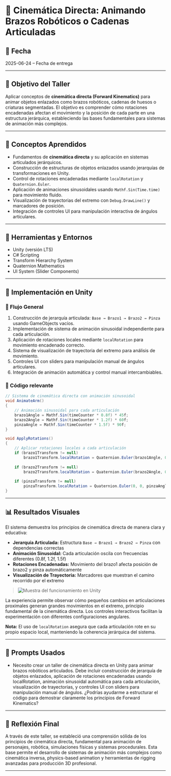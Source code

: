 # 🦾 Cinemática Directa: Animando Brazos Robóticos o Cadenas Articuladas

## 📅 Fecha
2025-06-24 – Fecha de entrega

---

## 🎯 Objetivo del Taller

Aplicar conceptos de **cinemática directa (Forward Kinematics)** para animar objetos enlazados como brazos robóticos, cadenas de huesos o criaturas segmentadas. El objetivo es comprender cómo rotaciones encadenadas afectan el movimiento y la posición de cada parte en una estructura jerárquica, estableciendo las bases fundamentales para sistemas de animación más complejos.

---

## 🧠 Conceptos Aprendidos

- Fundamentos de **cinemática directa** y su aplicación en sistemas articulados jerárquicos.
- Construcción de estructuras de objetos enlazados usando jerarquías de transformaciones en Unity.
- Control de rotaciones encadenadas mediante `localRotation` y `Quaternion.Euler`.
- Aplicación de animaciones sinusoidales usando `Mathf.Sin(Time.time)` para movimiento fluido.
- Visualización de trayectorias del extremo con `Debug.DrawLine()` y marcadores de posición.
- Integración de controles UI para manipulación interactiva de ángulos articulares.

---

## 🔧 Herramientas y Entornos

- Unity (versión LTS)
- C# Scripting
- Transform Hierarchy System
- Quaternion Mathematics
- UI System (Slider Components)

---

## 🧪 Implementación en Unity

### 🔹 Flujo General
1. Construcción de jerarquía articulada: `Base → Brazo1 → Brazo2 → Pinza` usando GameObjects vacíos.
2. Implementación de sistema de animación sinusoidal independiente para cada articulación.
3. Aplicación de rotaciones locales mediante `localRotation` para movimiento encadenado correcto.
4. Sistema de visualización de trayectoria del extremo para análisis de movimiento.
5. Controles UI con sliders para manipulación manual de ángulos articulares.
6. Integración de animación automática y control manual intercambiables.

### 🔹 Código relevante

```csharp
// Sistema de cinemática directa con animación sinusoidal
void AnimateArm()
{
    // Animación sinusoidal para cada articulación
    brazo1Angle = Mathf.Sin(timeCounter * 0.8f) * 45f;
    brazo2Angle = Mathf.Sin(timeCounter * 1.2f) * 60f;
    pinzaAngle = Mathf.Sin(timeCounter * 1.5f) * 90f;
}

void ApplyRotations()
{
    // Aplicar rotaciones locales a cada articulación        
    if (brazo1Transform != null)
        brazo1Transform.localRotation = Quaternion.Euler(brazo1Angle, 0, 0);
    
    if (brazo2Transform != null)
        brazo2Transform.localRotation = Quaternion.Euler(brazo2Angle, 0, 0);
    
    if (pinzaTransform != null)
        pinzaTransform.localRotation = Quaternion.Euler(0, 0, pinzaAngle);
}
```

---

## 📊 Resultados Visuales

El sistema demuestra los principios de cinemática directa de manera clara y educativa:
- **Jerarquía Articulada:** Estructura `Base → Brazo1 → Brazo2 → Pinza` con dependencias correctas
- **Animación Sinusoidal:** Cada articulación oscila con frecuencias diferentes (0.8f, 1.2f, 1.5f)
- **Rotaciones Encadenadas:** Movimiento del brazo1 afecta posición de brazo2 y pinza automáticamente
- **Visualización de Trayectoria:** Marcadores que muestran el camino recorrido por el extremo

> ![Muestra del funcionamiento en Unity](https://github.com/Jul1014/Compuvisual-General/blob/master/2025-06-24-Taller17_Cinematica_Directa/Unity/GifCinematicaDirecta.gif)

La experiencia permite observar cómo pequeños cambios en articulaciones proximales generan grandes movimientos en el extremo, principio fundamental de la cinemática directa. Los controles interactivos facilitan la experimentación con diferentes configuraciones angulares.

**Nota:** El uso de `localRotation` asegura que cada articulación rote en su propio espacio local, manteniendo la coherencia jerárquica del sistema.

---

## 🧩 Prompts Usados

- Necesito crear un taller de cinemática directa en Unity para animar brazos robóticos articulados. Debe incluir construcción de jerarquía de objetos enlazados, aplicación de rotaciones encadenadas usando localRotation, animación sinusoidal automática para cada articulación, visualización de trayectorias, y controles UI con sliders para manipulación manual de ángulos. ¿Podrías ayudarme a estructurar el código para demostrar claramente los principios de Forward Kinematics?

---

## 💬 Reflexión Final

A través de este taller, se estableció una comprensión sólida de los principios de cinemática directa, fundamental para animación de personajes, robótica, simulaciones físicas y sistemas procedurales. Esta base permite el desarrollo de sistemas de animación más complejos como cinemática inversa, physics-based animation y herramientas de rigging avanzadas para producción 3D profesional.

---